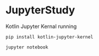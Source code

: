 # JupyterStudy

Kotlin Jupyter Kernal running
```
pip install kotlin-jupyter-kernel

jupyter notebook
```